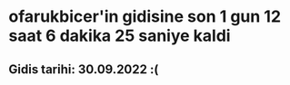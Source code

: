 # ofarukbicer'in gidisine son 1 gun 12 saat 6 dakika 25 saniye kaldi

## Gidis tarihi: 30.09.2022 :(